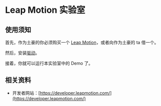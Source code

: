 Leap Motion 实验室
===

## 使用须知

首先，作为土豪的你必须购买一个 [Leap Motion](https://www.leapmotion.com/)，或者向作为土豪的 ta 借一个。

然后，安装[驱动](https://www.leapmotion.com/setup)。

接着，你就可以运行本实验室中的 Demo 了。

## 相关资料

* 开发者网站：[https://developer.leapmotion.com/](https://developer.leapmotion.com/)